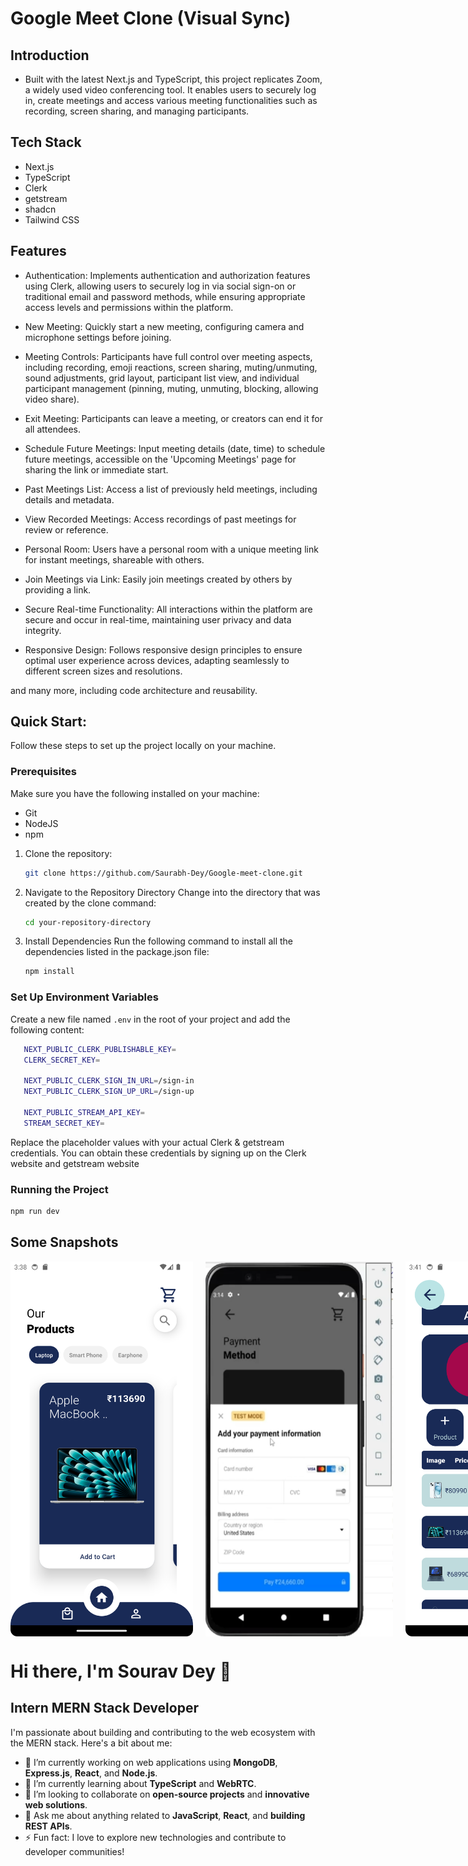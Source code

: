 # Google Meet Clone (Visual Sync)

## Introduction

- Built with the latest Next.js and TypeScript, this project replicates Zoom, a widely used video conferencing tool. It enables users to securely log in, create meetings and access various meeting functionalities such as recording, screen sharing, and managing participants.

## Tech Stack
* Next.js
* TypeScript
* Clerk
* getstream
* shadcn
* Tailwind CSS

## Features
- Authentication: Implements authentication and authorization features using Clerk, allowing users to securely log in via social sign-on or traditional email and password methods, while ensuring appropriate access levels and permissions within the platform.

-  New Meeting: Quickly start a new meeting, configuring camera and microphone settings before joining.
- Meeting Controls: Participants have full control over meeting aspects, including recording, emoji reactions, screen sharing, muting/unmuting, sound adjustments, grid layout, participant list view, and individual participant management (pinning, muting, unmuting, blocking, allowing video share).
- Exit Meeting: Participants can leave a meeting, or creators can end it for all attendees.
-  Schedule Future Meetings: Input meeting details (date, time) to schedule future meetings, accessible on the 'Upcoming Meetings' page for sharing the link or immediate start.
-  Past Meetings List: Access a list of previously held meetings, including details and metadata.
-  View Recorded Meetings: Access recordings of past meetings for review or reference.
-  Personal Room: Users have a personal room with a unique meeting link for instant meetings, shareable with others.
-  Join Meetings via Link: Easily join meetings created by others by providing a link.
-  Secure Real-time Functionality: All interactions within the platform are secure and occur in real-time, maintaining user privacy and data integrity.
-  Responsive Design: Follows responsive design principles to ensure optimal user experience across devices, adapting seamlessly to different screen sizes and resolutions.

and many more, including code architecture and reusability.


## Quick Start:
Follow these steps to set up the project locally on your machine.

### Prerequisites
Make sure you have the following installed on your machine:
* Git
* NodeJS
* npm

1. Clone the repository:
   ```sh
   git clone https://github.com/Saurabh-Dey/Google-meet-clone.git
2. Navigate to the Repository Directory Change into the directory that was created by the clone command:
   ```sh
   cd your-repository-directory
3. Install Dependencies Run the following command to install all the dependencies listed in the package.json file:
   ```sh
   npm install


### Set Up Environment Variables

Create a new file named `.env` in the root of your project and add the following content:

```sh
   NEXT_PUBLIC_CLERK_PUBLISHABLE_KEY=
   CLERK_SECRET_KEY=

   NEXT_PUBLIC_CLERK_SIGN_IN_URL=/sign-in
   NEXT_PUBLIC_CLERK_SIGN_UP_URL=/sign-up

   NEXT_PUBLIC_STREAM_API_KEY=
   STREAM_SECRET_KEY=
```

Replace the placeholder values with your actual Clerk & getstream credentials. You can obtain these credentials by signing up on the Clerk website and getstream website


### Running the Project
   ```sh
   npm run dev
  ```
## Some Snapshots

<div style="display: flex;">
  <img src="https://github.com/Saurabh-Dey/mern-react-native-ecom-frontend/blob/master/appScreenShots/homeScreen.png" width="300" height="600" style="margin-right: 20px;">
  <img src="https://github.com/Saurabh-Dey/mern-react-native-ecom-frontend/blob/master/appScreenShots/online%20payment.png" width="300" height="600" style="margin-right: 20px;">
  <img src="https://github.com/Saurabh-Dey/mern-react-native-ecom-frontend/blob/master/appScreenShots/adminpanel.png" width="300" height="600" style="margin-right: 20px;>
  <img src="https://github.com/Saurabh-Dey/mern-react-native-ecom-frontend/blob/master/appScreenShots/myorders.png" width="300" height="600">
</div>




# Hi there, I'm Sourav Dey 👋

## Intern MERN Stack Developer

I'm passionate about building and contributing to the web ecosystem with the MERN stack. Here's a bit about me:

- 🔭 I’m currently working on web applications using **MongoDB**, **Express.js**, **React**, and **Node.js**.
- 🌱 I’m currently learning about **TypeScript** and **WebRTC**.
- 👯 I’m looking to collaborate on **open-source projects** and **innovative web solutions**.
- 💬 Ask me about anything related to **JavaScript**, **React**, and **building REST APIs**.
- ⚡ Fun fact: I love to explore new technologies and contribute to developer communities!
